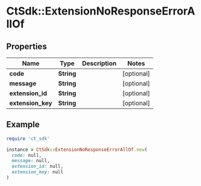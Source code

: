 # CtSdk::ExtensionNoResponseErrorAllOf

## Properties

| Name | Type | Description | Notes |
| ---- | ---- | ----------- | ----- |
| **code** | **String** |  | [optional] |
| **message** | **String** |  | [optional] |
| **extension_id** | **String** |  | [optional] |
| **extension_key** | **String** |  | [optional] |

## Example

```ruby
require 'ct_sdk'

instance = CtSdk::ExtensionNoResponseErrorAllOf.new(
  code: null,
  message: null,
  extension_id: null,
  extension_key: null
)
```

